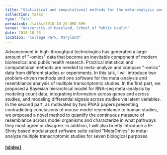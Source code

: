 ```yaml
---
title: "Statistical and computational methods for the meta-analysis and resemblance analysis of transcriptomic studies"
collection: talks
type: "Talk"
permalink: /talks/2018-10-25-UMD-SPH
venue: "University of Maryland, School of Public Health"
date: 2018-10-25
location: "College Park, Maryland"
---
```


Advancement in high-throughput technologies has generated a large amount of "-omics" data that become an inevitable component of modern biomedical and public health research. Practical statistical and computational methods are needed to meta-analyze and compare "-omics" data from different studies or experiments. In this talk, I will introduce two problem-driven methods and one software for the meta-analysis and resemblance analysis of multiple transcriptomic studies. In the first part, we proposed a Bayesian hierarchical model for RNA-seq meta-analysis by modeling count data, integrating information across genes and across studies, and modeling differential signals across studies via latent variables. In the second part, as motivated by two PNAS papers presenting contradicting conclusions of mouse model resemblance to human studies, we proposed a novel method to quantify the continuous measure of resemblance across model organisms and characterize in what pathways they most agree or disagree. In addition, I will also briefly introduce a R-Shiny based modularized software suite called "MetaOmics" to meta-analyze multiple transcriptomic studies for seven biological purposes.

#### <a href="https://matianzhou.github.io/files/talks/UMD_SPH_20181025.pdf">  [slides] </a>  
